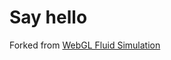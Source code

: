 # Say hello

Forked from [WebGL Fluid Simulation](https://github.com/PavelDoGreat/WebGL-Fluid-Simulation)

